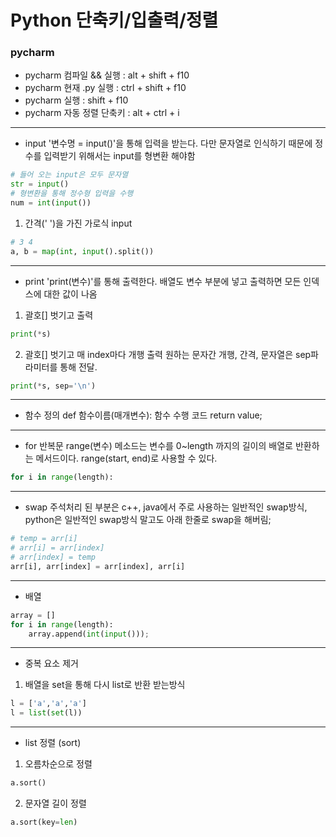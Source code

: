 # Python 단축키/입출력/정렬
### pycharm
- pycharm 컴파일 && 실행 : alt + shift + f10
- pycharm 현재 .py 실행 : ctrl + shift + f10
- pycharm 실행 : shift + f10
- pycharm 자동 정렬 단축키 : alt + ctrl + i
---
- input
'변수명 = input()'을 통해 입력을 받는다. 다만 문자열로 인식하기 때문에 정수를 입력받기 위해서는 input를 형변환 해야함
```python
# 들어 오는 input은 모두 문자열
str = input()
# 형변환을 통해 정수형 입력을 수행
num = int(input())
```
1. 간격(' ')을 가진 가로식 input
```python
# 3 4
a, b = map(int, input().split())
```
---
- print
'print(변수)'를 통해 출력한다. 배열도 변수 부분에 넣고 출력하면 모든 인덱스에 대한 값이 나옴
1. 괄호[] 벗기고 출력
```Python
print(*s)
```
2. 괄호[] 벗기고 매 index마다 개행 출력
원하는 문자간 개행, 간격, 문자열은 sep파라미터를 통해 전달.
```python
print(*s, sep='\n')
```
---
- 함수 정의
def 함수이름(매개변수):
  함수 수행 코드
  return value;
---
- for 반복문
range(변수) 메소드는 변수를 0~length 까지의 길이의 배열로 반환하는 메서드이다. range(start, end)로 사용할 수 있다.
```python
for i in range(length):
```
---
- swap
주석처리 된 부분은 c++, java에서 주로 사용하는 일반적인 swap방식, python은 일반적인 swap방식 말고도 아래 한줄로 swap을 해버림;
```Python
# temp = arr[i]
# arr[i] = arr[index]
# arr[index] = temp
arr[i], arr[index] = arr[index], arr[i]
```
---
- 배열
```python
array = []
for i in range(length):
    array.append(int(input()));
```
---
- 중복 요소 제거
1. 배열을 set을 통해 다시 list로 반환 받는방식
```python
l = ['a','a','a']
l = list(set(l))
```
---
- list 정렬 (sort)
1. 오름차순으로 정렬
```python
a.sort()
```
2. 문자열 길이 정렬
```python
a.sort(key=len)
```